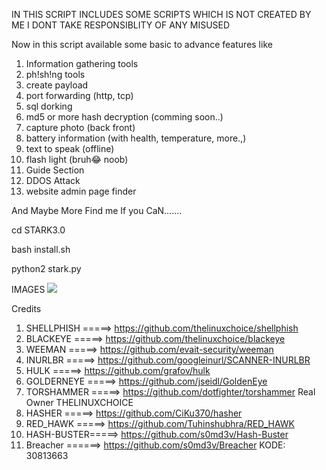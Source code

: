 IN THIS SCRIPT INCLUDES SOME SCRIPTS WHICH IS NOT CREATED BY ME
I DONT TAKE RESPONSIBLITY OF ANY MISUSED

Now in this script available some basic to advance features
like
1.  Information gathering tools
2. ph!sh!ng tools
3. create payload
4. port forwarding (http, tcp)
5. sql dorking
6. md5 or more hash decryption (comming soon..)
7. capture photo (back front)
8. battery information (with health, temperature, more.,)
9. text to speak (offline)
10. flash light (bruh😂 noob)
11. Guide Section
12. DDOS Attack
13. website admin page finder

And Maybe More Find me If you CaN.......

cd STARK3.0

bash install.sh

python2 stark.py

IMAGES
![](sample.png)

Credits
1. SHELLPHISH =====> https://github.com/thelinuxchoice/shellphish
2. BLACKEYE   =====> https://github.com/thelinuxchoice/blackeye
3. WEEMAN     =====> https://github.com/evait-security/weeman
4. INURLBR    =====> https://github.com/googleinurl/SCANNER-INURLBR
5. HULK       =====> https://github.com/grafov/hulk
6. GOLDERNEYE =====> https://github.com/jseidl/GoldenEye
7. TORSHAMMER =====> https://github.com/dotfighter/torshammer Real Owner THELINUXCHOICE
8. HASHER     =====> https://github.com/CiKu370/hasher
9. RED_HAWK   =====> https://github.com/Tuhinshubhra/RED_HAWK
10. HASH-BUSTER=====> https://github.com/s0md3v/Hash-Buster 
11. Breacher  ======> https://github.com/s0md3v/Breacher 
KODE: 30813663

